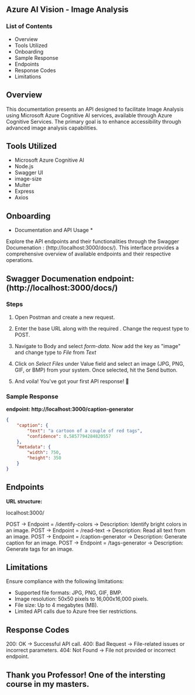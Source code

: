 ## Azure AI Vision - Image Analysis


### List of Contents

- Overview
- Tools Utilized
- Onboarding
- Sample Response
- Endpoints
- Response Codes
- Limitations


## Overview

This documentation presents an API designed to facilitate Image Analysis using Microsoft Azure Cognitive AI services, available through Azure Cognitive Services. The primary goal is to enhance accessibility through advanced image analysis capabilities.

## Tools Utilized

* Microsoft Azure Cognitive AI
* Node.js
* Swagger UI
* image-size
* Multer
* Express
* Axios


## Onboarding

* Documentation and API Usage *

Explore the API endpoints and their functionalities through the Swagger Documenation : (http://localhost:3000/docs/). This interface provides a comprehensive overview of available endpoints and their respective operations.

## Swagger Documenation endpoint: (http://localhost:3000/docs/)


### Steps
1. Open Postman and create a new request.

2. Enter the base URL along with the required . Change the request type to POST.


3. Navigate to Body and select *form-data*. Now add the key as "image" and change type to *File* from *Text*


4. Click on *Select Files* under Value field and select an image (JPG, PNG, GIF, or BMP) from your system. Once selected, hit the Send button.


5. And voila! You've got your first API response! 🎉



### Sample Response
**endpoint: http://localhost:3000/caption-generator**
```json
{
    "caption": {
        "text": "a cartoon of a couple of red tags",
        "confidence": 0.5857794284820557
    },
    "metadata": {
        "width": 750,
        "height": 350
    }
}
```

## Endpoints

**URL structure:**

localhost:3000/<endpoint-here>
    
POST      -> Endpoint =  /identify-colors       -> Description: Identify bright colors in an image.
POST      -> Endpoint =  /read-text             -> Description: Read all text from an image. 
POST      -> Endpoint =  /caption-generator     -> Description: Generate caption for an image. 
POST      -> Endpoint =  /tags-generator        -> Description: Generate tags for an image. 



 ## Limitations
Ensure compliance with the following limitations:
- Supported file formats: JPG, PNG, GIF, BMP.
- Image resolution: 50x50 pixels to 16,000x16,000 pixels.
- File size: Up to 4 megabytes (MB).
- Limited API calls due to Azure free tier restrictions.


 ## Response Codes
200:  OK           -> Successful API call.
400:  Bad Request  -> File-related issues or incorrect parameters.
404:  Not Found    -> File not provided or incorrect endpoint.


## Thank you Professor! One of the intersting course in my masters.
